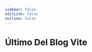 ```yaml
---
sidebar: false
editLink: false
outline: false
---
```


<script setup>
import BlogIndex from '../.vitepress/theme/components/BlogIndex.vue'
</script>

# Último Del Blog Vite

<BlogIndex/>
